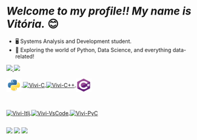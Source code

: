 # _Welcome to my profile!! My name is Vitória._ 😊
- 🖥️ Systems Analysis and Development student.
- 🐍 Exploring the world of Python, Data Science, and everything data-related!

<div>
  <a href="https://github.com/vitoriaslv0">
  <img height="180em" src="https://github-readme-stats.vercel.app/api?username=vitoriaslv0&show_icons=true&theme=rose&include_all_commits=true&count_private=true"/>
  <img height="180em" src="https://github-readme-stats.vercel.app/api/top-langs/?username=vitoriaslv0&layout=compact&langs_count=16&theme=onedark"/>
</div> 
<div style="display: inline_block"><br>
  <img align="center" alt="Vivi-Python" height="35" width="40" src="https://raw.githubusercontent.com/devicons/devicon/master/icons/python/python-original.svg">
  <img align="center" alt="Vivi-C" height="35" width="40" src="https://cdn.jsdelivr.net/gh/devicons/devicon@latest/icons/c/c-original.svg">
  <img align="center" alt="Vivi-C++" height="35" width="40" src="https://cdn.jsdelivr.net/gh/devicons/devicon@latest/icons/cplusplus/cplusplus-original.svg">        
  <img align="center" alt="Vivi-Csharp" height="35" width="40" src="https://raw.githubusercontent.com/devicons/devicon/master/icons/csharp/csharp-original.svg">          
</div>
  
## 

<div style="display: inline_block"><br>
  <img align="center" alt="Vivi-Itlj" height="35" width="40" src="https://cdn.jsdelivr.net/gh/devicons/devicon@latest/icons/intellij/intellij-original.svg">
  <img align="center" alt="Vivi-VsCode" height="35" width="40" src="https://cdn.jsdelivr.net/gh/devicons/devicon@latest/icons/vscode/vscode-original.svg" >
  <img align="center" alt="Vivi-PyC" height="35" width="40" src="https://cdn.jsdelivr.net/gh/devicons/devicon@latest/icons/pycharm/pycharm-original.svg" >
</div>
          
##

<div>
  <a href="https://instagram.com/vitoriaslv.21" target="_blank"><img src="https://img.shields.io/badge/-Instagram-%23E4405F?style=for-the-badge&logo=instagram&logoColor=white" target="_blank"></a> 
  <a href = "mailto:vitoriaslv.21@gmail.com"><img src="https://img.shields.io/badge/-Gmail-%23333?style=for-the-badge&logo=gmail&logoColor=white" target="_blank"></a>
  <a href="https://www.linkedin.com/in/vitória-da-silva-azevedo-1a5a46319/" target="_blank"><img src="https://img.shields.io/badge/-LinkedIn-%230077B5?style=for-the-badge&logo=linkedin&logoColor=white" target="_blank"></a>  
</div>

